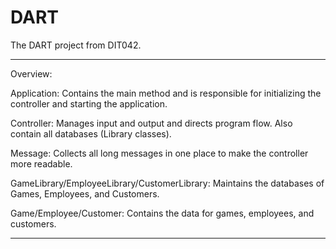 # DART

The DART project from DIT042.
________________________________________________________________
Overview:

Application: Contains the main method and is responsible for initializing the controller and starting the application.

Controller: Manages input and output and directs program flow. Also contain all databases (Library classes).

Message: Collects all long messages in one place to make the controller more readable.

GameLibrary/EmployeeLibrary/CustomerLibrary: Maintains the databases of Games, Employees, and Customers.

Game/Employee/Customer: Contains the data for games, employees, and customers.
________________________________________________________________
